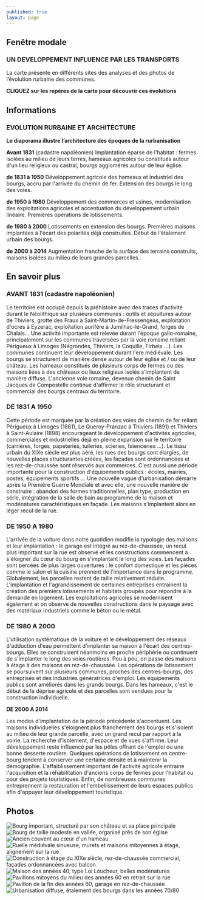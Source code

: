 ```yaml
---
published: true
layout: page
---
```


## Fenêtre modale

### UN DEVELOPPEMENT INFLUENCE PAR LES TRANSPORTS

La carte présente en différents sites des analyses et des photos de l’évolution rurbaine des communes.

**CLIQUEZ sur les repères de la carte pour découvrir ces évolutions**

## Informations

### EVOLUTION RURBAINE ET ARCHITECTURE

**Le diaporama illustre l’architecture des époques de la rurbanisation**

**Avant 1831** (cadastre napoléonien) 
Implantation éparse de l'habitat : fermes isolées au milieu de leurs terres, hameaux agricoles ou constitués autour d'un lieu religieux ou castral, bourgs agglomérés autour de leur église.

**de 1831 à 1950** 
Développement agricole des hameaux et industriel des bourgs, accru par l'arrivée du chemin de fer. Extension des bourgs le long des voies.

**de 1950 à 1980** 
Développement des commerces et usines, modernisation des exploitations agricoles et accentuation du développement urbain linéaire. Premières opérations de lotissements.

**de 1980 à 2000** 
Lotissements en extension des bourgs. Premières maisons implantées à l'écart des polarités déjà construites. Début de l'étalement urbain des bourgs.

**de 2000 à 2014** 
Augmentation franche de la surface des terrains construits, maisons isolées au milieu de leurs grandes parcelles.

## En savoir plus

### AVANT 1831 (cadastre napoléonien)

Le territoire est occupé depuis la préhistoire avec des traces d'activité durant le Néolithique sur plusieurs communes : outils et sépultures autour de Thiviers, grotte des Fraux à Saint-Martin-de-Fressengeas, exploitation d'ocres à Eyzerac, exploitation aurifère à Jumilhac-le-Grand, forges de Chalais... Une activité importante est relevée durant l'époque gallo-romaine, principalement sur les communes traversées par la voie romaine reliant Périgueux à Limoges (Négrondes, Thiviers, la Coquille, Firbeix ...). Les communes continuent leur développement durant l'ère médiévale. Les bourgs se structurent de manière dense autour de leur église et / ou de leur château. Les hameaux constitués de plusieurs corps de fermes ou des maisons liées à des châteaux ou lieux religieux isolés s'implantent de manière diffuse. L'ancienne voie romaine, devenue chemin de Saint Jacques de Compostelle continue d'affirmer le rôle structurant et commercial des bourgs centraux du territoire.

### DE 1831 A 1950

Cette période est marquée par la création des voies de chemin de fer reliant Périgueux à Limoges (1861), Le Queroy-Pranzac à Thiviers (1891) et Thiviers à Saint-Aulaire (1898) encourageant le développement d'activités agricoles, commerciales et industrielles déjà en pleine expansion sur le territoire (carrières, forges, papeteries, tuileries, scieries, faïenceries ...).
Le tissu urbain du XIXe siècle est plus aéré, les rues des bourgs sont élargies, de nouvelles places structurantes créées, les façades sont ordonnancées et les rez-de-chaussée sont réservés aux commerces. C'est aussi une période importante pour la construction d'équipements publics : écoles, mairies, postes, équipements sportifs ...
Une nouvelle vague d'urbanisation démarre après la Première Guerre Mondiale et avec elle, une nouvelle manière de construire : abandon des formes traditionnelles, plan type, production en série, intégration de la salle de bain au programme de la maison et modénatures caractéristiques en façade. Les maisons s'implantent alors en léger recul de la rue.

### DE 1950 A 1980

L'arrivée de la voiture dans notre quotidien modifie la typologie des maisons et leur implantation : le garage est intégré au rez-de-chaussée, un recul plus important sur la rue est observé et les constructions commencent à s'éloigner du cœur du bourg en s'implantant le long des voies.
Les façades sont percées de plus larges ouvertures : le confort domestique et les pièces comme le salon et la cuisine prennent de l'importance dans le programme. Globalement, les parcelles restent de taille relativement réduite. L'implantation et l'agrandissement de certaines entreprises entrainent la création des premiers lotissements et habitats groupés pour répondre à la demande en logement. Les exploitations agricoles se modernisent également et on observe de nouvelles constructions dans le paysage avec des matériaux industriels comme le béton ou le métal.

### DE 1980 A 2000

L'utilisation systématique de la voiture et le développement des réseaux d'adduction d'eau permettent d'implanter sa maison à l'écart des centres-bourgs. Elles se construisent néanmoins en proche périphérie ou continuent de s'implanter le long des voies routières. Peu à peu, on passe des maisons à étage à des maisons en rez-de-chaussée. Les opérations de lotissement se poursuivent sur plusieurs communes, proches des centres-bourgs, des entreprises et des industries génératrices d'emploi. Les équipements publics sont améliorés dans les grands bourgs. Dans les hameaux, c'est le début de la déprise agricole et des parcelles sont vendues pour la construction individuelle. 

**DE 2000 A 2014**

Les modes d'implantation de la période précédente s'accentuent. Les maisons individuelles s'éloignent plus franchement des bourgs et s'isolent au milieu de leur grande parcelle, avec un grand recul par rapport à la voirie. La recherche d'isolement, d'espace et de vues s'affirme. Leur développement reste influencé par les pôles offrant de l'emploi ou une bonne desserte routière. Quelques opérations de lotissement en centre-bourg tendent à conserver une certaine densité et à maintenir la démographie. L'affaiblissement important de l'activité agricole entraine l'acquisition et la réhabilitation d'anciens corps de fermes pour l'habitat ou pour des projets touristiques. Enfin, de nombreuses communes entreprennent la restauration et l'embellissement de leurs espaces publics afin d'appuyer leur développement touristique.

## Photos

![Bourg important, structuré par son château et sa place principale]({{site.baseurl}}/data/images/3/histoire/03_HISTOIRE_01.jpg)
![Bourg de taille modeste en vallée, organisé près de son église]({{site.baseurl}}/data/images/3/histoire/03_HISTOIRE_02.jpg)
![Ancien couvent au cœur d'un hameau]({{site.baseurl}}/data/images/3/histoire/03_HISTOIRE_03.jpg)
![Ruelle médiévale sinueuse, murets et maisons mitoyennes à étage, alignement sur la rue]({{site.baseurl}}/data/images/3/histoire/03_HISTOIRE_04.jpg)
![Construction à étage du XIXe siècle, rez-de-chaussée commercial, façades ordonnancées avec balcon]({{site.baseurl}}/data/images/3/histoire/03_HISTOIRE_05.jpg)
![Maison des années 40, type Loi Loucheur, belles modénatures]({{site.baseurl}}/data/images/3/histoire/03_HISTOIRE_06.jpg)
![Pavillons mitoyens du milieu des années 60 en retrait sur la rue]({{site.baseurl}}/data/images/3/histoire/03_HISTOIRE_07.jpg)
![Pavillon de la fin des années 60, garage en rez-de-chaussée]({{site.baseurl}}/data/images/3/histoire/03_HISTOIRE_08.jpg)
![Urbanisation diffuse, étalement des bourgs dans les années 70/80]({{site.baseurl}}/data/images/3/histoire/03_HISTOIRE_09.jpg)

